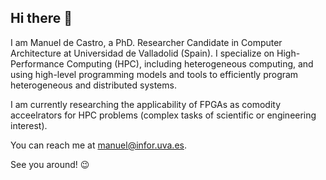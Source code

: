## Hi there 👋

I am Manuel de Castro, a PhD. Researcher Candidate in Computer Architecture at Universidad de Valladolid (Spain). I specialize on High-Performance Computing (HPC), including heterogeneous computing, and using high-level programming models and tools to efficiently program heterogeneous and distributed systems.

I am currently researching the applicability of FPGAs as comodity acceelrators for HPC problems (complex tasks of scientific or engineering interest).

You can reach me at manuel@infor.uva.es.

See you around! 😉

<!--
**mdccUVa/mdccUVa** is a ✨ _special_ ✨ repository because its `README.md` (this file) appears on your GitHub profile.

Here are some ideas to get you started:

- 🔭 I’m currently working on ...
- 🌱 I’m currently learning ...
- 👯 I’m looking to collaborate on ...
- 🤔 I’m looking for help with ...
- 💬 Ask me about ...
- 📫 How to reach me: ...
- 😄 Pronouns: ...
- ⚡ Fun fact: ...
-->
